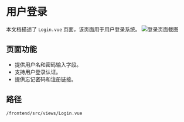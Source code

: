 # 用户登录

本文档描述了 `Login.vue` 页面，该页面用于用户登录系统。
![登录页面截图](/images/zh/login.png "用户登录界面")


## 页面功能
*   提供用户名和密码输入字段。
*   支持用户登录认证。
*   提供忘记密码和注册链接。

## 路径
`/frontend/src/views/Login.vue`